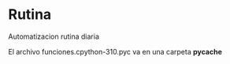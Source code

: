 # Rutina
Automatizacion rutina diaria


El archivo funciones.cpython-310.pyc va en una carpeta __pycache__
